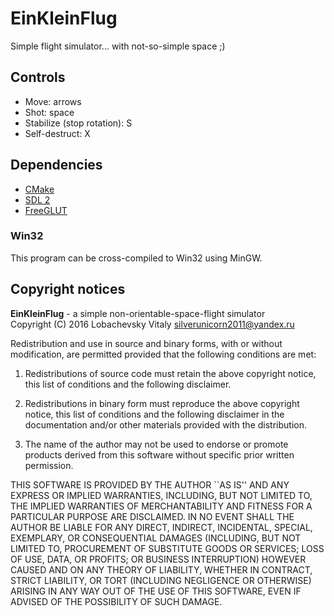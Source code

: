 # EinKleinFlug
Simple flight simulator... with not-so-simple space ;)

## Controls
 - Move: arrows
 - Shot: space
 - Stabilize (stop rotation): S
 - Self-destruct: X
 
## Dependencies
 - [CMake](https://cmake.org/)
 - [SDL 2](https://www.libsdl.org/)
 - [FreeGLUT](http://freeglut.sourceforge.net/)

### Win32
This program can be cross-compiled to Win32 using MinGW.

## Copyright notices
**EinKleinFlug** - a simple non-orientable-space-flight simulator  
Copyright (C) 2016 Lobachevsky Vitaly <silverunicorn2011@yandex.ru>

Redistribution and use in source and binary forms, with or without
modification, are permitted provided that the following conditions are
met:

1. Redistributions of source code must retain the above copyright
   notice, this list of conditions and the following disclaimer. 

2. Redistributions in binary form must reproduce the above copyright
   notice, this list of conditions and the following disclaimer in
   the documentation and/or other materials provided with the
   distribution.

3. The name of the author may not be used to
   endorse or promote products derived from this software without
   specific prior written permission.

THIS SOFTWARE IS PROVIDED BY THE AUTHOR ``AS IS'' AND ANY EXPRESS OR
IMPLIED WARRANTIES, INCLUDING, BUT NOT LIMITED TO, THE IMPLIED
WARRANTIES OF MERCHANTABILITY AND FITNESS FOR A PARTICULAR PURPOSE ARE
DISCLAIMED. IN NO EVENT SHALL THE AUTHOR BE LIABLE FOR ANY DIRECT,
INDIRECT, INCIDENTAL, SPECIAL, EXEMPLARY, OR CONSEQUENTIAL DAMAGES
(INCLUDING, BUT NOT LIMITED TO, PROCUREMENT OF SUBSTITUTE GOODS OR
SERVICES; LOSS OF USE, DATA, OR PROFITS; OR BUSINESS INTERRUPTION)
HOWEVER CAUSED AND ON ANY THEORY OF LIABILITY, WHETHER IN CONTRACT,
STRICT LIABILITY, OR TORT (INCLUDING NEGLIGENCE OR OTHERWISE) ARISING
IN ANY WAY OUT OF THE USE OF THIS SOFTWARE, EVEN IF ADVISED OF THE
POSSIBILITY OF SUCH DAMAGE.
